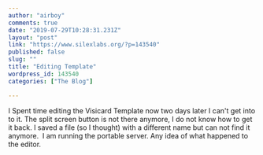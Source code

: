 ```yaml
---
author: "airboy"
comments: true
date: "2019-07-29T10:28:31.231Z"
layout: "post"
link: "https://www.silexlabs.org/?p=143540"
published: false
slug: ""
title: "Editing Template"
wordpress_id: 143540
categories: ["The Blog"]

---
```

I Spent time editing the Visicard Template now two days later I can't get into to it. The split screen button is not there anymore, I do not know how to get it back. I saved a file (so I thought) with a different name but can not find it anymore.  I am running the portable server. Any idea of what happened to the editor.

